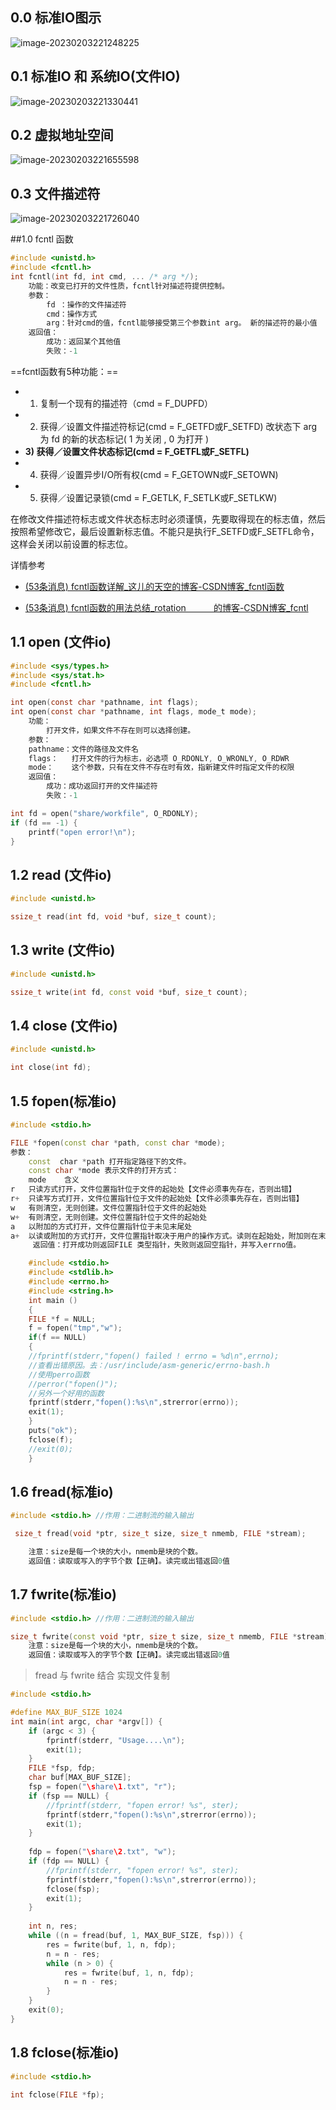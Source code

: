 ## 0.0 标准IO图示

![image-20230203221248225](https://bucketforago.oss-cn-shenzhen.aliyuncs.com/typora/20230203221248.png)



## 0.1 标准IO 和 系统IO(文件IO)

![image-20230203221330441](https://bucketforago.oss-cn-shenzhen.aliyuncs.com/typora/20230203221330.png)





## 0.2 虚拟地址空间

![image-20230203221655598](https://bucketforago.oss-cn-shenzhen.aliyuncs.com/typora/20230203221655.png)





## 0.3 文件描述符

![image-20230203221726040](https://bucketforago.oss-cn-shenzhen.aliyuncs.com/typora/20230203221726.png)







##1.0 fcntl 函数

```c
#include <unistd.h> 
#include <fcntl.h> 
int fcntl(int fd, int cmd, ... /* arg */); 
    功能：改变已打开的文件性质，fcntl针对描述符提供控制。 
    参数：
        fd ：操作的文件描述符 
        cmd：操作方式 
        arg：针对cmd的值，fcntl能够接受第三个参数int arg。 新的描述符的最小值
    返回值：
    	成功：返回某个其他值 
    	失败：-1
```

==fcntl函数有5种功能：==

* 1) 复制一个现有的描述符（cmd = F_DUPFD） 
* 2) 获得／设置文件描述符标记(cmd = F_GETFD或F_SETFD)  改状态下 arg 为 fd 的新的状态标记( 1 为关闭 ,  0 为打开  )  
* **3) 获得／设置文件状态标记(cmd = F_GETFL或F_SETFL)**
* 4) 获得／设置异步I/O所有权(cmd = F_GETOWN或F_SETOWN) 
* 5) 获得／设置记录锁(cmd = F_GETLK, F_SETLK或F_SETLKW) 

在修改文件描述符标志或文件状态标志时必须谨慎，先要取得现在的标志值，然后按照希望修改它，最后设置新标志值。不能只是执行F_SETFD或F_SETFL命令，这样会关闭以前设置的标志位。 

详情参考

* [(53条消息) fcntl函数详解_这儿的天空的博客-CSDN博客_fcntl函数](https://blog.csdn.net/qq_36754075/article/details/107625050?ops_request_misc=%257B%2522request%255Fid%2522%253A%2522165717661916782350865930%2522%252C%2522scm%2522%253A%252220140713.130102334..%2522%257D&request_id=165717661916782350865930&biz_id=0&utm_medium=distribute.pc_search_result.none-task-blog-2~all~top_click~default-2-107625050-null-null.142^v31^control,185^v2^control&utm_term=fcntl&spm=1018.2226.3001.4187) 

* [(53条消息) fcntl函数的用法总结_rotation ㅤ   的博客-CSDN博客_fcntl](https://blog.csdn.net/fengxinlinux/article/details/51980837?ops_request_misc=%257B%2522request%255Fid%2522%253A%2522165717661916782350865930%2522%252C%2522scm%2522%253A%252220140713.130102334..%2522%257D&request_id=165717661916782350865930&biz_id=0&utm_medium=distribute.pc_search_result.none-task-blog-2~all~top_positive~default-1-51980837-null-null.142^v31^control,185^v2^control&utm_term=fcntl&spm=1018.2226.3001.4187) 



## 1.1  open (文件io)

```c
#include <sys/types.h> 
#include <sys/stat.h> 
#include <fcntl.h> 

int open(const char *pathname, int flags); 
int open(const char *pathname, int flags, mode_t mode); 
	功能：
		打开文件，如果文件不存在则可以选择创建。 
	参数：
	pathname：文件的路径及文件名 
	flags：	 打开文件的行为标志，必选项 O_RDONLY, O_WRONLY, O_RDWR
	mode：    这个参数，只有在文件不存在时有效，指新建文件时指定文件的权限 
	返回值：
		成功：成功返回打开的文件描述符 
		失败：-1
```

```C++
int fd = open("share/workfile", O_RDONLY);
if (fd == -1) {
    printf("open error!\n");
}
```



## 1.2 read (文件io)

```C++
#include <unistd.h>

ssize_t read(int fd, void *buf, size_t count);
```



## 1.3 write (文件io)

```C++
#include <unistd.h>

ssize_t write(int fd, const void *buf, size_t count);
```



## 1.4 close (文件io)

```C++
#include <unistd.h>

int close(int fd);
```





## 1.5 fopen(标准io)

```C++
#include <stdio.h>

FILE *fopen(const char *path, const char *mode);
参数：
    const  char *path 打开指定路径下的文件。
    const char *mode 表示文件的打开方式：
    mode	含义
r	只读方式打开，文件位置指针位于文件的起始处【文件必须事先存在，否则出错】
r+	只读写方式打开，文件位置指针位于文件的起始处【文件必须事先存在，否则出错】
w	有则清空，无则创建。文件位置指针位于文件的起始处
w+	有则清空，无则创建。文件位置指针位于文件的起始处
a	以附加的方式打开，文件位置指针位于未见末尾处
a+	以读或附加的方式打开，文件位置指针取决于用户的操作方式。读则在起始处，附加则在末尾处。
     返回值：打开成功则返回FILE 类型指针，失败则返回空指针，并写入errno值。
```

```C++
	#include <stdio.h>    
    #include <stdlib.h>
    #include <errno.h>
    #include <string.h>
    int main ()
    {
    FILE *f = NULL;
    f = fopen("tmp","w");
    if(f == NULL)
    {
    //fprintf(stderr,"fopen() failed ! errno = %d\n",errno);
    //查看出错原因。去：/usr/include/asm-generic/errno-bash.h
    //使用perro函数
    //perror("fopen()");
    //另外一个好用的函数
    fprintf(stderr,"fopen():%s\n",strerror(errno));
    exit(1);
    }
    puts("ok");
    fclose(f);
    //exit(0);
    }
```



## 1.6 fread(标准io)

```C++
#include <stdio.h> //作用：二进制流的输入输出

 size_t fread(void *ptr, size_t size, size_t nmemb, FILE *stream);

	注意：size是每一个块的大小，nmemb是块的个数。
	返回值：读取或写入的字节个数【正确】。读完或出错返回0值
```



## 1.7 fwrite(标准io)

```C++
#include <stdio.h> //作用：二进制流的输入输出

size_t fwrite(const void *ptr, size_t size, size_t nmemb, FILE *stream);
	注意：size是每一个块的大小，nmemb是块的个数。
	返回值：读取或写入的字节个数【正确】。读完或出错返回0值
```



> fread 与 fwrite 结合 实现文件复制

```C++
#include <stdio.h>

#define MAX_BUF_SIZE 1024
int main(int argc, char *argv[]) {
    if (argc < 3) {
        fprintf(stderr, "Usage....\n");
        exit(1);
    }
    FILE *fsp, fdp;
    char buf[MAX_BUF_SIZE];
    fsp = fopen("\share\1.txt", "r");
    if (fsp == NULL) {
        //fprintf(stderr, "fopen error! %s", ster);
        fprintf(stderr,"fopen():%s\n",strerror(errno));
        exit(1);
    }
    
    fdp = fopen("\share\2.txt", "w");
    if (fdp == NULL) {
        //fprintf(stderr, "fopen error! %s", ster);
        fprintf(stderr,"fopen():%s\n",strerror(errno));
        fclose(fsp);
        exit(1);
    }
    
    int n, res;
    while ((n = fread(buf, 1, MAX_BUF_SIZE, fsp))) {
        res = fwrite(buf, 1, n, fdp);
        n = n - res;
        while (n > 0) {
            res = fwrite(buf, 1, n, fdp);
            n = n - res;
        }
    }
    exit(0);
}
```



## 1.8 fclose(标准io)

```C++
#include <stdio.h>

int fclose(FILE *fp);
```

